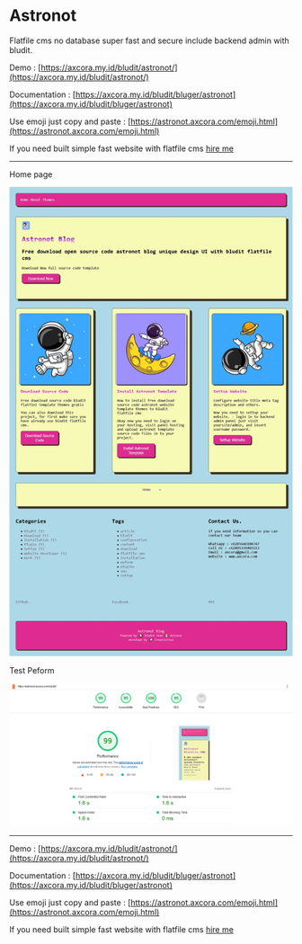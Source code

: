 # Astronot

Flatfile cms no database super fast and secure include backend admin with bludit.

Demo : [https://axcora.my.id/bludit/astronot/](https://axcora.my.id/bludit/astronot/)

Documentation : [https://axcora.my.id/bludit/bluger/astronot](https://axcora.my.id/bludit/bluger/astronot)

Use emoji just copy and paste : [https://astronot.axcora.com/emoji.html](https://astronot.axcora.com/emoji.html)

If you need built simple fast website with flatfile cms [hire me](https://www.fiverr.com/creativitas/design-your-website-with-phyton-django)

--------

Home page

![Free download bludit themes cms](astronotforbluditflatfilecms.webp)

Test Peform

![Free download bludit template cms](peformwebsite.webp)

--------

Demo : [https://axcora.my.id/bludit/astronot/](https://axcora.my.id/bludit/astronot/)

Documentation : [https://axcora.my.id/bludit/bluger/astronot](https://axcora.my.id/bludit/bluger/astronot)

Use emoji just copy and paste : [https://astronot.axcora.com/emoji.html](https://astronot.axcora.com/emoji.html)

If you need built simple fast website with flatfile cms [hire me](https://www.fiverr.com/creativitas/design-your-website-with-phyton-django)
